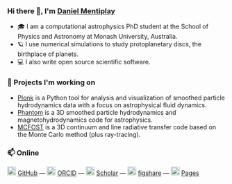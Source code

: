 ### Hi there 👋, I'm [Daniel Mentiplay](https://dmentipl.github.io/)

- ‍🎓 I am a computational astrophysics PhD student at the School of Physics and
  Astronomy at Monash University, Australia.
- 🪐 I use numerical simulations to study protoplanetary discs, the birthplace
  of planets.
- 💻 I also write open source scientific software.

### 🌱 Projects I'm working on

- [Plonk](https://github.com/dmentipl/plonk) is a Python tool for analysis and
  visualization of smoothed particle hydrodynamics data with a focus on
  astrophysical fluid dynamics.
- [Phantom](https://github.com/danieljprice/phantom) is a 3D smoothed particle
  hydrodynamics and magnetohydrodynamics code for astrophysics.
- [MCFOST](https://ipag.osug.fr/~pintec/mcfost/docs/html/overview.html) is a 3D
  continuum and line radiative transfer code based on the Monte Carlo method
  (plus ray-tracing).

### 📫 Online

<img src="https://cdn.jsdelivr.net/npm/simple-icons@3.0.1/icons/github.svg" width=20px> [GitHub](https://github.com/dmentipl) ― <img src="https://cdn.jsdelivr.net/npm/simple-icons@3.0.1/icons/orcid.svg" width=20px> [ORCID](https://orcid.org/0000-0002-5526-8798) ― <img src="https://cdn.jsdelivr.net/npm/simple-icons@3.0.1/icons/googlescholar.svg" width=20px> [Scholar](https://scholar.google.com.au/citations?user=BNWvllgAAAAJ) ― <img src="https://cdn.jsdelivr.net/npm/simple-icons@3.0.1/icons/figshare.svg" width=20px> [figshare](https://figshare.com/authors/Daniel_Mentiplay/7505300) ― <img src="https://cdn.jsdelivr.net/npm/simple-icons@3.0.1/icons/about-dot-me.svg" width=20px> [Pages](https://dmentipl.github.io/)
